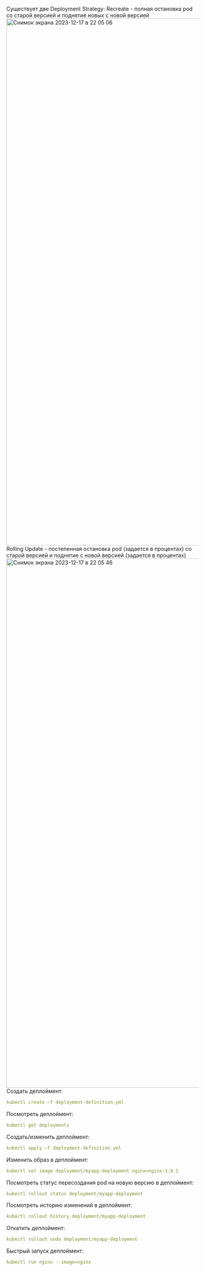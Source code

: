 Существует две Deployment Strategy:
Recreate - полная остановка pod со старой версией и поднятие новых с новой версией
<img width="1382" alt="Снимок экрана 2023-12-17 в 22 05 06" src="https://github.com/admekb/k8s/assets/65552449/91952317-3057-4db3-934c-7b6c40a159af">
Rolling Update - постепенная остановка pod (задается в процентах) со старой версией и поднятие с новой версией (задается в процентах)
<img width="1388" alt="Снимок экрана 2023-12-17 в 22 05 46" src="https://github.com/admekb/k8s/assets/65552449/efaceb39-03e5-4412-8634-0e470d05f367">
Создать деплоймент:
```yaml
kubectl create –f deployment-definition.yml
```
Посмотреть деплоймент:
```yaml
kubectl get deployments
```
Создать/изменить деплоймент:
```yaml
kubectl apply –f deployment-definition.yml
```
Изменить образ в деплоймент:
```yaml
kubectl set image deployment/myapp-deployment nginx=nginx:1.9.1
```
Посмотреть статус пересоздания pod на новую версию в деплоймент:
```yaml
kubectl rollout status deployment/myapp-deployment
```
Посмотреть историю изменений в деплоймент:
```yaml
kubectl rollout history deployment/myapp-deployment
```
Откатить деплоймент:
```yaml
kubectl rollout undo deployment/myapp-deployment
```
Быстрый запуск деплоймент:
```yaml
kubectl run nginx --image=nginx
```
